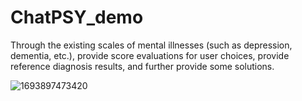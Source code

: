 # ChatPSY_demo
Through the existing scales of mental illnesses (such as depression, dementia, etc.), provide score evaluations for user choices, provide reference diagnosis results, and further provide some solutions.

![1693897473420](https://github.com/ggg1160195735/ChatPSY_demo/assets/144097755/e543963c-e954-49e0-b98d-8c4c3c017ead)
